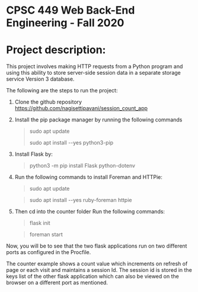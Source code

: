 # CPSC 449 Web Back-End Engineering - Fall 2020

# Project description: 

This project involves making HTTP requests from a Python program and using this ability to store server-side session data in a separate storage service Version 3 database.

The following are the steps to run the project:
1. Clone the github repository https://github.com/nagisettipavani/session_count_app
2. Install the pip package manager by running the following commands
    > sudo apt update
    >
    > sudo apt install --yes python3-pip
   
3. Install Flask by:
    
    > python3 -m pip install Flask python-dotenv
   
4. Run the following commands to install Foreman and HTTPie:
    > sudo apt update
    
    > sudo apt install --yes ruby-foreman httpie

5. Then cd into the counter folder
    Run the following commands:
    > flask init
    
    > foreman start
    
Now, you will be to see that the two flask applications run on two different ports as configured in the Procfile.

The counter example shows a count value which increments on refresh of page or each visit and maintains a session Id.
The session id is stored in the keys list of the other flask application which can also be viewed on the browser on a different port as mentioned.
   



